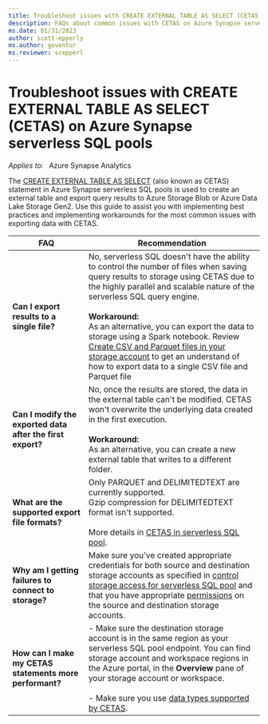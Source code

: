 ```yaml
---
title: Troubleshoot issues with CREATE EXTERNAL TABLE AS SELECT (CETAS) on Azure Synapse serverless SQL pools
description: FAQs about common issues with CETAS on Azure Synapse serverless SQL pools
ms.date: 01/31/2023
author: scott-epperly
ms.author: goventur
ms.reviewer: scepperl
---
```


# Troubleshoot issues with CREATE EXTERNAL TABLE AS SELECT (CETAS) on Azure Synapse serverless SQL pools

_Applies to:_ &nbsp; Azure Synapse Analytics

The [CREATE EXTERNAL TABLE AS SELECT](https://learn.microsoft.com/azure/synapse-analytics/sql/develop-tables-cetas) (also known as CETAS) statement in Azure Synapse serverless SQL pools is used to create an external table and export query results to Azure Storage Blob or Azure Data Lake Storage Gen2.  Use this guide to assist you with implementing best practices and implementing workarounds for the most common issues with exporting data with CETAS.

|FAQ|Recommendation|
|--|--|
|**Can I export results to a single file?**|No, serverless SQL doesn't have the ability to control the number of files when saving query results to storage using CETAS due to the highly parallel and scalable nature of the serverless SQL query engine.<br><br>**Workaround:**<br>As an alternative, you can export the data to storage using a Spark notebook.  Review [Create CSV and Parquet files in your storage account](https://learn.microsoft.com/azure/synapse-analytics/get-started-analyze-storage#create-csv-and-parquet-files-in-your-storage-account) to get an understand of how to export data to a single CSV file and Parquet file|
|**Can I modify the exported data after the first export?**|No, once the results are stored, the data in the external table can't be modified. CETAS won't overwrite the underlying data created in the first execution.<br><br>**Workaround:**<br>As an alternative, you can create a new external table that writes to a different folder.|
|**What are the supported export file formats?**|Only PARQUET and DELIMITEDTEXT are currently supported.<br>Gzip compression for DELIMITEDTEXT format isn't supported.<br><br>More details in [CETAS in serverless SQL pool](https://learn.microsoft.com/azure/synapse-analytics/sql/develop-tables-cetas).|
|**Why am I getting failures to connect to storage?**| Make sure you've created appropriate credentials for both source and destination storage accounts as specified in [control storage access for serverless SQL pool](https://learn.microsoft.com/azure/synapse-analytics/sql/develop-storage-files-storage-access-control) and that you have appropriate [permissions](https://learn.microsoft.com/azure/synapse-analytics/sql/develop-tables-cetas#permissions) on the source and destination storage accounts.|
|**How can I make my CETAS statements more performant?**|- Make sure the destination storage account is in the same region as your serverless SQL pool endpoint. You can find storage account and workspace regions in the Azure portal, in the **Overview** pane of your storage account or workspace.<br><br>- Make sure you use [data types supported by CETAS](https://learn.microsoft.com/azure/synapse-analytics/sql/develop-tables-cetas#supported-data-types).|